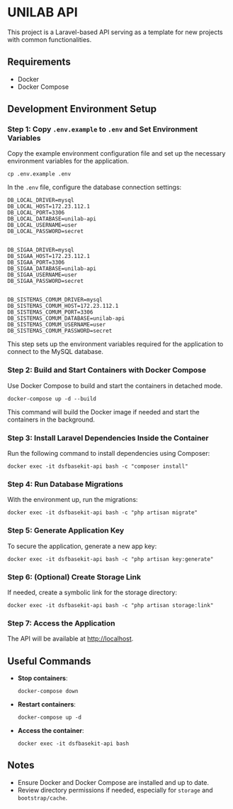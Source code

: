 # UNILAB API

This project is a Laravel-based API serving as a template for new projects with common functionalities.

## Requirements

- Docker
- Docker Compose

## Development Environment Setup

### Step 1: Copy `.env.example` to `.env` and Set Environment Variables

Copy the example environment configuration file and set up the necessary environment variables for the application.

    cp .env.example .env

In the `.env` file, configure the database connection settings:


    DB_LOCAL_DRIVER=mysql
    DB_LOCAL_HOST=172.23.112.1
    DB_LOCAL_PORT=3306
    DB_LOCAL_DATABASE=unilab-api
    DB_LOCAL_USERNAME=user
    DB_LOCAL_PASSWORD=secret


    DB_SIGAA_DRIVER=mysql
    DB_SIGAA_HOST=172.23.112.1
    DB_SIGAA_PORT=3306
    DB_SIGAA_DATABASE=unilab-api
    DB_SIGAA_USERNAME=user
    DB_SIGAA_PASSWORD=secret


    DB_SISTEMAS_COMUM_DRIVER=mysql
    DB_SISTEMAS_COMUM_HOST=172.23.112.1
    DB_SISTEMAS_COMUM_PORT=3306
    DB_SISTEMAS_COMUM_DATABASE=unilab-api
    DB_SISTEMAS_COMUM_USERNAME=user
    DB_SISTEMAS_COMUM_PASSWORD=secret


This step sets up the environment variables required for the application to connect to the MySQL database.

### Step 2: Build and Start Containers with Docker Compose

Use Docker Compose to build and start the containers in detached mode.

    docker-compose up -d --build

This command will build the Docker image if needed and start the containers in the background.

### Step 3: Install Laravel Dependencies Inside the Container

Run the following command to install dependencies using Composer:

    docker exec -it dsfbasekit-api bash -c "composer install"

### Step 4: Run Database Migrations

With the environment up, run the migrations:

    docker exec -it dsfbasekit-api bash -c "php artisan migrate"

### Step 5: Generate Application Key

To secure the application, generate a new app key:

    docker exec -it dsfbasekit-api bash -c "php artisan key:generate"

### Step 6: (Optional) Create Storage Link

If needed, create a symbolic link for the storage directory:

    docker exec -it dsfbasekit-api bash -c "php artisan storage:link"

### Step 7: Access the Application

The API will be available at [http://localhost](http://localhost).

## Useful Commands

- **Stop containers**:

      docker-compose down

- **Restart containers**:

      docker-compose up -d

- **Access the container**:

      docker exec -it dsfbasekit-api bash

## Notes

- Ensure Docker and Docker Compose are installed and up to date.
- Review directory permissions if needed, especially for `storage` and `bootstrap/cache`.
